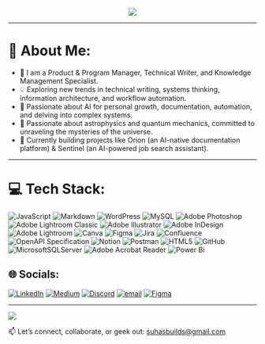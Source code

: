 <p align="center">
  <img src="https://readme-typing-svg.herokuapp.com?font=Fira+Code&size=30&duration=3000&pause=500&color=00FF00&center=true&vCenter=true&width=500&height=60&lines=Greetings+Humans!;I+am+Suhas.;Welcome+to+the+Matrix!"/>
</p>

---
# 👋 About Me: 
- 🚀 I am a Product & Program Manager, Technical Writer, and Knowledge Management Specialist.<br>
- 💡 Exploring new trends in technical writing, systems thinking, information architecture, and workflow automation.<br>
- 👀 Passionate about AI for personal growth, documentation, automation, and delving into complex systems.<br>
- 🔭 Passionate about astrophysics and quantum mechanics, committed to unraveling the mysteries of the universe.<br>
- 🌱 Currently building projects like Orion (an AI-native documentation platform) & Sentinel (an AI-powered job search assistant).<br>

---

# 💻 Tech Stack:
![JavaScript](https://img.shields.io/badge/javascript-%23323330.svg?style=for-the-badge&logo=javascript&logoColor=%23F7DF1E) ![Markdown](https://img.shields.io/badge/markdown-%23000000.svg?style=for-the-badge&logo=markdown&logoColor=white) ![WordPress](https://img.shields.io/badge/WordPress-%23117AC9.svg?style=for-the-badge&logo=WordPress&logoColor=white) ![MySQL](https://img.shields.io/badge/mysql-4479A1.svg?style=for-the-badge&logo=mysql&logoColor=white) ![Adobe Photoshop](https://img.shields.io/badge/adobe%20photoshop-%2331A8FF.svg?style=for-the-badge&logo=adobe%20photoshop&logoColor=white) ![Adobe Lightroom Classic](https://img.shields.io/badge/Adobe%20Lightroom%20Classic-31A8FF.svg?style=for-the-badge&logo=Adobe%20Lightroom%20Classic&logoColor=white) ![Adobe Illustrator](https://img.shields.io/badge/adobe%20illustrator-%23FF9A00.svg?style=for-the-badge&logo=adobe%20illustrator&logoColor=white) ![Adobe InDesign](https://img.shields.io/badge/Adobe%20InDesign-49021F?style=for-the-badge&logo=adobeindesign&logoColor=FF3366) ![Adobe Lightroom](https://img.shields.io/badge/Adobe%20Lightroom-31A8FF.svg?style=for-the-badge&logo=Adobe%20Lightroom&logoColor=white) ![Canva](https://img.shields.io/badge/Canva-%2300C4CC.svg?style=for-the-badge&logo=Canva&logoColor=white) ![Figma](https://img.shields.io/badge/figma-%23F24E1E.svg?style=for-the-badge&logo=figma&logoColor=white) ![Jira](https://img.shields.io/badge/jira-%230A0FFF.svg?style=for-the-badge&logo=jira&logoColor=white) ![Confluence](https://img.shields.io/badge/confluence-%23172BF4.svg?style=for-the-badge&logo=confluence&logoColor=white) ![OpenAPI Specification](https://img.shields.io/badge/openapiinitiative-%23000000.svg?style=for-the-badge&logo=openapiinitiative&logoColor=white) ![Notion](https://img.shields.io/badge/Notion-%23000000.svg?style=for-the-badge&logo=notion&logoColor=white) ![Postman](https://img.shields.io/badge/Postman-FF6C37?style=for-the-badge&logo=postman&logoColor=white) ![HTML5](https://img.shields.io/badge/html5-%23E34F26.svg?style=for-the-badge&logo=html5&logoColor=white) ![GitHub](https://img.shields.io/badge/github-%23121011.svg?style=for-the-badge&logo=github&logoColor=white) ![MicrosoftSQLServer](https://img.shields.io/badge/Microsoft%20SQL%20Server-CC2927?style=for-the-badge&logo=microsoft%20sql%20server&logoColor=white) ![Adobe Acrobat Reader](https://img.shields.io/badge/Adobe%20Acrobat%20Reader-EC1C24.svg?style=for-the-badge&logo=Adobe%20Acrobat%20Reader&logoColor=white) ![Power Bi](https://img.shields.io/badge/power_bi-F2C811?style=for-the-badge&logo=powerbi&logoColor=black)

## 🌐 Socials:
[![LinkedIn](https://img.shields.io/badge/LinkedIn-%230077B5.svg?logo=linkedin&logoColor=white)](https://linkedin.com/in/suhas-kadhane) 
[![Medium](https://img.shields.io/badge/Medium-12100E?logo=medium&logoColor=white)](https://medium.com/@suhasbuilds) 
[![Discord](https://img.shields.io/badge/Discord-%237289DA.svg?logo=discord&logoColor=white)](https://discord.gg/https://discord.com/channels/@me)
[![email](https://img.shields.io/badge/Email-D14836?logo=gmail&logoColor=white)](mailto:suhasbuilds@gmail.com)
[![Figma](https://img.shields.io/badge/Figma-F24E1E.svg?logo=figma&logoColor=white)](https://www.figma.com/@suhasbuilds)

---
[![](https://visitcount.itsvg.in/api?id=suhas-kadhane&icon=2&color=13)](https://visitcount.itsvg.in)

<!-- Proudly created with GPRM ( https://gprm.itsvg.in ) -->

📫 Let’s connect, collaborate, or geek out: [suhasbuilds@gmail.com](mailto:suhasbuilds@gmail.com)
